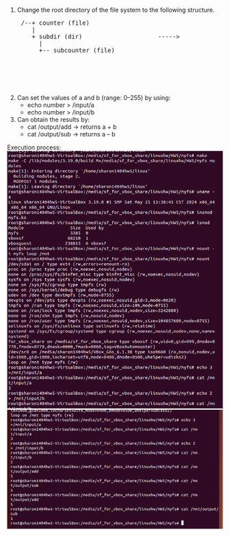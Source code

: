 1. Change the root directory of the file system to the following structure.  
    <pre>
    /--+ counter (file)                                          /--+ input (dir)  
       |                                                            |   |            
       + subdir (dir)                     ----->                    |   +-- a (file)  
         |                                                          |   +-- b (file)  
         +-- subcounter (file)                                      |                 
                                                                    + output (dir)    
                                                                      |               
                                                                      +-- add (file)  
                                                                      +-- sub (file)
    </pre> 
2. Can set the values of a and b (range: 0–255) by using:  
   - echo number > /input/a
   - echo number > /input/b
3. Can obtain the results by:
   - cat /output/add → returns a + b
   - cat /output/sub → returns a – b


Execution process:
![image](https://github.com/20sharon/LinuxKernel/blob/main/HW5_myfs/Execution_process_01.png)
![image](https://github.com/20sharon/LinuxKernel/blob/main/HW5_myfs/Execution_process_02.png)
